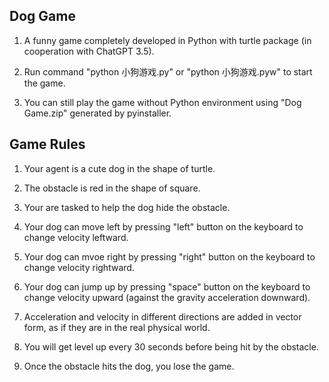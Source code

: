 ## Dog Game

1. A funny game completely developed in Python with turtle package (in cooperation with ChatGPT 3.5).

2. Run command "python 小狗游戏.py" or "python 小狗游戏.pyw" to start the game.

3. You can still play the game without Python environment using "Dog Game.zip" generated by pyinstaller.


## Game Rules

1. Your agent is a cute dog in the shape of turtle.

2. The obstacle is red in the shape of square.

3. Your are tasked to help the dog hide the obstacle.

4. Your dog can move left by pressing "left" button on the keyboard to change velocity leftward.

5. Your dog can mvoe right by pressing "right" button on the keyboard to change velocity rightward.

6. Your dog can jump up by pressing "space" button on the keyboard to change velocity upward (against the gravity acceleration downward).

7. Acceleration and velocity in different directions are added in vector form, as if they are in the real physical world.

8. You will get level up every 30 seconds before being hit by the obstacle.

9. Once the obstacle hits the dog, you lose the game.
